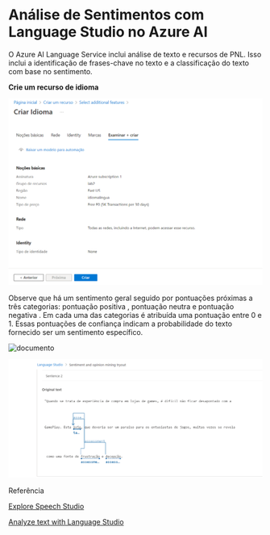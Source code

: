# Análise de Sentimentos com Language Studio no Azure AI

O Azure AI Language Service inclui análise de texto e recursos de PNL. Isso inclui a identificação de frases-chave no texto e a classificação do texto com base no sentimento.

**Crie um recurso de idioma**

![Criando](https://github.com/Doni-zete/azure-ai900/blob/main/analise-sentimento/inputs/criando.png)


Observe que há um sentimento geral seguido por pontuações próximas a três categorias: pontuação positiva , pontuação neutra e pontuação negativa . Em cada uma das categorias é atribuída uma pontuação entre 0 e 1. Essas pontuações de confiança indicam a probabilidade do texto fornecido ser um sentimento específico.

![documento](hhttps://github.com/Doni-zete/azure-ai900/blob/main/analise-sentimento/inputs/documento1.png)

![documento](https://github.com/Doni-zete/azure-ai900/blob/main/analise-sentimento/inputs/documento1.1.png)


Referência

[Explore Speech Studio](https://microsoftlearning.github.io/mslearn-ai-fundamentals/Instructions/Labs/09-speech.html)

[Analyze text with Language Studio](https://microsoftlearning.github.io/mslearn-ai-fundamentals/Instructions/Labs/06-text-analysis.html)
